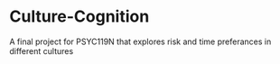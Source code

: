 # Culture-Cognition

A final project for PSYC119N that explores risk and time preferances in different cultures
